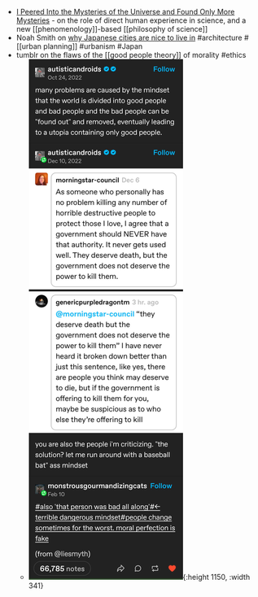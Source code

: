 - [I Peered Into the Mysteries of the Universe and Found Only More Mysteries](https://archive.is/Snvy9#selection-655.0-655.73) - on the role of direct human experience in science, and a new [[phenomenology]]-based [[philosophy of science]]
- Noah Smith on [why Japanese cities are nice to live in](https://www.noahpinion.blog/p/why-japanese-cities-are-such-nice) #architecture #[[urban planning]] #urbanism #Japan
- tumblr on the flaws of the [[good people theory]] of morality #ethics
	- ![1627vri9oknc1.jpeg](../assets/1627vri9oknc1_1710139050171_0.jpeg){:height 1150, :width 341}